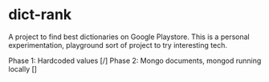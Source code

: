 # dict-rank
A project to find best dictionaries on Google Playstore. This is a personal experimentation, playground sort of
project to try interesting tech.

Phase 1: Hardcoded values [/]
Phase 2: Mongo documents, mongod running locally []


